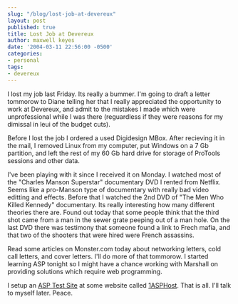 ```yaml
---
slug: "/blog/lost-job-at-devereux"
layout: post
published: true
title: Lost Job at Devereux
author: maxwell keyes
date: '2004-03-11 22:56:00 -0500'
categories:
- personal
tags:
- devereux
---
```


I lost my job last Friday. Its really a bummer. I'm going to draft a letter
tommorow to Diane telling her that I really appreciated the opportunity to work
at Devereux, and admit to the mistakes I made which were unprofessional while I
was there (reguardless if they were reasons for my dimissal in leui of the
budget cuts).

Before I lost the job I ordered a used Digidesign MBox. After recieving it in
the mail, I removed Linux from my computer, put Windows on a 7 Gb partition, and
left the rest of my 60 Gb hard drive for storage of ProTools sessions and other
data.

I've been playing with it since I received it on Monday. I watched most of the
"Charles Manson Superstar" documentary DVD I rented from Netflix. Seems like a
pro-Manson type of documentary with really bad video editting and effects.
Before that I watched the 2nd DVD of "The Men Who Killed Kennedy" documentary.
Its really interesting how many different theories there are. Found out today
that some people think that the third shot came from a man in the sewer grate
peeping out of a man hole. On the last DVD there was testimony that someone
found a link to Frech mafia, and that two of the shooters that were hired were
French assassins.

Read some articles on Monster.com today about networking letters, cold call
letters, and cover letters. I'll do more of that tommorow. I started learning
ASP tonight so I might have a chance working with Marshall on providing
solutions which require web programming.

I setup an [ASP Test Site](http://ee.1asphost.com/redconfetti/) at some website
called
[1ASPHost](https://web.archive.org/web/20041112174337/http://www.1asphost.com/).
That is all. I'll talk to myself later. Peace.
